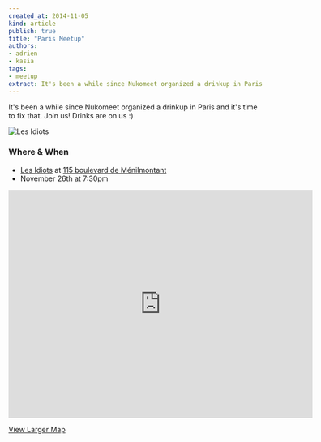 ```yaml
---
created_at: 2014-11-05
kind: article
publish: true
title: "Paris Meetup"
authors:
- adrien
- kasia
tags:
- meetup
extract: It's been a while since Nukomeet organized a drinkup in Paris and it's time to fix that. Join us! Drinks are on us :)
---
```


It's been a while since Nukomeet organized a drinkup in Paris and it's time to fix that. Join us! Drinks are on us :)


![Les Idiots](/assets/images/blog/Idiots.jpg "Les Idiots")

### Where & When

 * [Les Idiots][1] at [115 boulevard de Ménilmontant][2]
 * November 26th at 7:30pm

<iframe src="https://www.google.com/maps/embed?pb=!1m18!1m12!1m3!1d1312.3034698574495!2d2.383946400000001!3d48.865705199999994!2m3!1f0!2f0!3f0!3m2!1i1024!2i768!4f13.1!3m3!1m2!1s0x47e66dee03367ae1%3A0xe79882e86af418c1!2s115+Boulevard+de+M%C3%A9nilmontant%2C+75011+Paris%2C+France!5e0!3m2!1sen!2spl!4v1415218637606" width="600" height="450" frameborder="0" style="border:0"></iframe>
 <br/>

[View Larger Map][3]

[1]: https://www.facebook.com/pages/Les-Idiots/246524178706933
[2]: https://goo.gl/maps/b9vJO
[3]: https://goo.gl/maps/b9vJO
